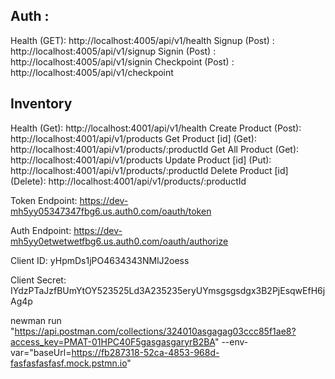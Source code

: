 ## Auth :

Health (GET): http://localhost:4005/api/v1/health
Signup (Post) : http://localhost:4005/api/v1/signup
Signin (Post) : http://localhost:4005/api/v1/signin
Checkpoint (Post) : http://localhost:4005/api/v1/checkpoint

## Inventory

Health (Get): http://localhost:4001/api/v1/health
Create Product (Post): http://localhost:4001/api/v1/products
Get Product [id] (Get): http://localhost:4001/api/v1/products/:productId
Get All Product (Get): http://localhost:4001/api/v1/products
Update Product [id] (Put): http://localhost:4001/api/v1/products/:productId
Delete Product [id] (Delete): http://localhost:4001/api/v1/products/:productId

<!-- Authorization Server Credential for Authorization-Code-Flow -->

Token Endpoint: https://dev-mh5yy05347347fbg6.us.auth0.com/oauth/token

Auth Endpoint: https://dev-mh5yy0etwetwetfbg6.us.auth0.com/oauth/authorize

Client ID: yHpmDs1jPO4634343NMlJ2oess

Client Secret: IYdzPTaJzfBUmYtOY523525Ld3A235235eryUYmsgsgsdgx3B2PjEsqwEfH6jAg4p



<!-- Postman Collection Runner -->
newman run "https://api.postman.com/collections/324010asgagag03ccc85f1ae8?access_key=PMAT-01HPC40F5gasgasgaryrB2BA" --env-var="baseUrl=https://fb287318-52ca-4853-968d-fasfasfasfasf.mock.pstmn.io"



